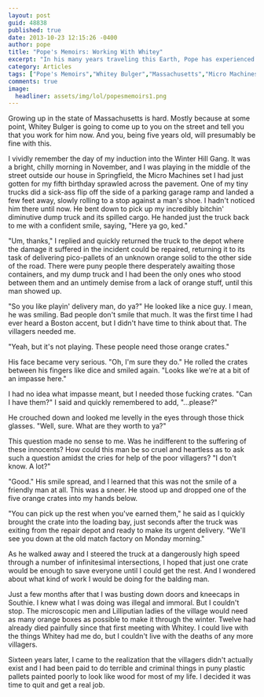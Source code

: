 ```yaml
---
layout: post
guid: 48838
published: true
date: 2013-10-23 12:15:26 -0400
author: pope
title: "Pope's Memoirs: Working With Whitey"
excerpt: "In his many years traveling this Earth, Pope has experienced a great deal, and learned even more. In our new series, Pope's Memoirs, he shares some of that immense knowledge with the rest of us. Or he just makes a bunch of shit up. It's really hard to tell sometimes."
category: Articles
tags: ["Pope's Memoirs","Whitey Bulger","Massachusetts","Micro Machines","drugs","Boston","realistic shipping methods"]
comments: true 
image:
  headliner: assets/img/lol/popesmemoirs1.png
---
```


Growing up in the state of Massachusetts is hard. Mostly because at some point, Whitey Bulger is going to come up to you on the street and tell you that you work for him now. And you, being five years old, will presumably be fine with this.

I vividly remember the day of my induction into the Winter Hill Gang. It was a bright, chilly morning in November, and I was playing in the middle of the street outside our house in Springfield, the Micro Machines set I had just gotten for my fifth birthday sprawled across the pavement. One of my tiny trucks did a sick-ass flip off the side of a parking garage ramp and landed a few feet away, slowly rolling to a stop against a man's shoe. I hadn't noticed him there until now. He bent down to pick up my incredibly bitchin' diminutive dump truck and its spilled cargo. He handed just the truck back to me with a confident smile, saying, "Here ya go, ked."

"Um, thanks," I replied and quickly returned the truck to the depot where the damage it suffered in the incident could be repaired, returning it to its task of delivering pico-pallets of an unknown orange solid to the other side of the road. There were puny people there desperately awaiting those containers, and my dump truck and I had been the only ones who stood between them and an untimely demise from a lack of orange stuff, until this man showed up.

"So you like playin' delivery man, do ya?" He looked like a nice guy. I mean, he was smiling. Bad people don't smile that much. It was the first time I had ever heard a Boston accent, but I didn't have time to think about that. The villagers needed me.

"Yeah, but it's not playing. These people need those orange crates."

His face became very serious. "Oh, I'm sure they do." He rolled the crates between his fingers like dice and smiled again. "Looks like we're at a bit of an impasse here."

I had no idea what impasse meant, but I needed those fucking crates. "Can I have them?" I said and quickly remembered to add, "...please?"

He crouched down and looked me levelly in the eyes through those thick glasses. "Well, sure. What are they worth to ya?"

This question made no sense to me. Was he indifferent to the suffering of these innocents? How could this man be so cruel and heartless as to ask such a question amidst the cries for help of the poor villagers? "I don't know. A lot?"

"Good." His smile spread, and I learned that this was not the smile of a friendly man at all. This was a sneer. He stood up and dropped one of the five orange crates into my hands below.

"You can pick up the rest when you've earned them," he said as I quickly brought the crate into the loading bay, just seconds after the truck was exiting from the repair depot and ready to make its urgent delivery. "We'll see you down at the old match factory on Monday morning."

As he walked away and I steered the truck at a dangerously high speed through a number of infinitesimal intersections, I hoped that just one crate would be enough to save everyone until I could get the rest. And I wondered about what kind of work I would be doing for the balding man.

Just a few months after that I was busting down doors and kneecaps in Southie. I knew what I was doing was illegal and immoral. But I couldn't stop. The microscopic men and Lilliputian ladies of the village would need as many orange boxes as possible to make it through the winter. Twelve had already died painfully since that first meeting with Whitey. I could live with the things Whitey had me do, but I couldn't live with the deaths of any more villagers.

Sixteen years later, I came to the realization that the villagers didn't actually exist and I had been paid to do terrible and criminal things in puny plastic pallets painted poorly to look like wood for most of my life. I decided it was time to quit and get a real job.